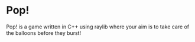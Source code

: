 # Pop!

Pop! is a game written in C++ using raylib where your aim is to take care of the balloons before they burst!



